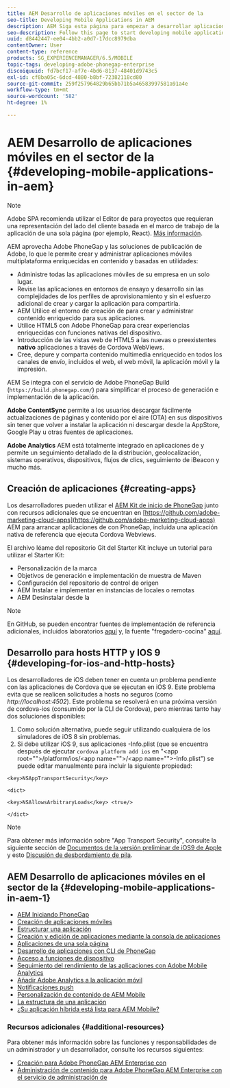 ```yaml
---
title: AEM Desarrollo de aplicaciones móviles en el sector de la
seo-title: Developing Mobile Applications in AEM
description: AEM Siga esta página para empezar a desarrollar aplicaciones móviles en el uso de la de Adobe PhoneGap Enterprise.
seo-description: Follow this page to start developing mobile application in AEM using Adobe PhoneGap Enterprise.
uuid: d8442447-ee04-4bb2-a0d7-17dcc8979dba
contentOwner: User
content-type: reference
products: SG_EXPERIENCEMANAGER/6.5/MOBILE
topic-tags: developing-adobe-phonegap-enterprise
discoiquuid: fd7bcf17-af7e-4bd6-8137-48401d9743c5
exl-id: cf8ba05c-6dcd-4880-b8bf-72382118cd80
source-git-commit: 259f257964829b65bb71b5a46583997581a91a4e
workflow-type: tm+mt
source-wordcount: '582'
ht-degree: 1%

---
```


# AEM Desarrollo de aplicaciones móviles en el sector de la {#developing-mobile-applications-in-aem}

>[!NOTE]
>
>Adobe SPA recomienda utilizar el Editor de para proyectos que requieran una representación del lado del cliente basada en el marco de trabajo de la aplicación de una sola página (por ejemplo, React). [Más información](/help/sites-developing/spa-overview.md).

AEM aprovecha Adobe PhoneGap y las soluciones de publicación de Adobe, lo que le permite crear y administrar aplicaciones móviles multiplataforma enriquecidas en contenido y basadas en utilidades:

* Administre todas las aplicaciones móviles de su empresa en un solo lugar.
* Revise las aplicaciones en entornos de ensayo y desarrollo sin las complejidades de los perfiles de aprovisionamiento y sin el esfuerzo adicional de crear y cargar la aplicación para compartirla.
* AEM Utilice el entorno de creación de para crear y administrar contenido enriquecido para sus aplicaciones.
* Utilice HTML5 con Adobe PhoneGap para crear experiencias enriquecidas con funciones nativas del dispositivo.
* Introducción de las vistas web de HTML5 a las nuevas o preexistentes **nativo** aplicaciones a través de Cordova WebViews.
* Cree, depure y comparta contenido multimedia enriquecido en todos los canales de envío, incluidos el web, el web móvil, la aplicación móvil y la impresión.

AEM Se integra con el servicio de Adobe PhoneGap Build (`https://build.phonegap.com/`) para simplificar el proceso de generación e implementación de la aplicación.

**Adobe ContentSync** permite a los usuarios descargar fácilmente actualizaciones de páginas y contenido por el aire (OTA) en sus dispositivos sin tener que volver a instalar la aplicación ni descargar desde la AppStore, Google Play u otras fuentes de aplicaciones.

**Adobe Analytics** AEM está totalmente integrado en aplicaciones de y permite un seguimiento detallado de la distribución, geolocalización, sistemas operativos, dispositivos, flujos de clics, seguimiento de iBeacon y mucho más.

## Creación de aplicaciones {#creating-apps}

Los desarrolladores pueden utilizar el [AEM Kit de inicio de PhoneGap](https://github.com/Adobe-Marketing-Cloud/aem-phonegap-starter-kit) junto con recursos adicionales que se encuentran en [https://github.com/adobe-marketing-cloud-apps](https://github.com/adobe-marketing-cloud-apps) AEM para arrancar aplicaciones de con PhoneGap, incluida una aplicación nativa de referencia que ejecuta Cordova Webviews.

El archivo léame del repositorio Git del Starter Kit incluye un tutorial para utilizar el Starter Kit:

* Personalización de la marca
* Objetivos de generación e implementación de muestra de Maven
* Configuración del repositorio de control de origen
* AEM Instalar e implementar en instancias de locales o remotas
* AEM Desinstalar desde la

>[!NOTE]
>
>En GitHub, se pueden encontrar fuentes de implementación de referencia adicionales, incluidos laboratorios [aquí](https://github.com/adobe-marketing-cloud-apps) y, la fuente &quot;fregadero-cocina&quot; [aquí](https://github.com/blefebvre/aem-phonegap-kitchen-sink).

## Desarrollo para hosts HTTP y IOS 9 {#developing-for-ios-and-http-hosts}

Los desarrolladores de iOS deben tener en cuenta un problema pendiente con las aplicaciones de Cordova que se ejecutan en iOS 9. Este problema evita que se realicen solicitudes a hosts no seguros (como *http://localhost:4502*). Este problema se resolverá en una próxima versión de cordova-ios (consumido por la CLI de Cordova), pero mientras tanto hay dos soluciones disponibles:

1. Como solución alternativa, puede seguir utilizando cualquiera de los simuladores de iOS 8 sin problemas.
1. Si debe utilizar iOS 9, sus aplicaciones -Info.plist (que se encuentra después de ejecutar `cordova platform add ios` en &quot;&lt;app root=&quot;&quot;>/platform/ios/&lt;app name=&quot;&quot;>/&lt;app name=&quot;&quot;>-Info.plist&quot;) se puede editar manualmente para incluir la siguiente propiedad:

```
<key>NSAppTransportSecurity</key>

<dict>

<key>NSAllowsArbitraryLoads</key> <true/>

</dict>
```

>[!NOTE]
>
>Para obtener más información sobre &quot;App Transport Security&quot;, consulte la siguiente sección de [Documentos de la versión preliminar de iOS9 de Apple](https://developer.apple.com/library/prerelease/ios/releasenotes/General/WhatsNewIniOS/Articles/iOS9.html#//apple_ref/doc/uid/TP40016198-SW14) y esto [Discusión de desbordamiento de pila](https://stackoverflow.com/questions/30751053/ios9-ats-what-about-html5-based-apps/).

## AEM Desarrollo de aplicaciones móviles en el sector de la {#developing-mobile-applications-in-aem-1}

* [AEM Iniciando PhoneGap](/help/mobile/starting-aem-phonegap-app.md)
* [Creación de aplicaciones móviles](/help/mobile/building-app-mobile-phonegap.md)
* [Estructurar una aplicación](/help/mobile/phonegap-structure-an-app.md)
* [Creación y edición de aplicaciones mediante la consola de aplicaciones](/help/mobile/phonegap-apps-console.md)
* [Aplicaciones de una sola página](/help/mobile/phonegap-single-page-applications.md)
* [Desarrollo de aplicaciones con CLI de PhoneGap](/help/mobile/phonegap-apps-pg-cli.md)
* [Acceso a funciones de dispositivo](/help/mobile/phonegap-access-device-features.md)
* [Seguimiento del rendimiento de las aplicaciones con Adobe Mobile Analytics](/help/mobile/phonegap-intro-to-app-analytics.md)
* [Añadir Adobe Analytics a la aplicación móvil](/help/mobile/phonegap-add-analytics-to-apps.md)
* [Notificaciones push](/help/mobile/phonegap-push-notifications.md)
* [Personalización de contenido de AEM Mobile](/help/mobile/phonegap-aem-mobile-content-personalization.md)
* [La estructura de una aplicación](/help/mobile/phonegap-apps-arch.md)
* [¿Su aplicación híbrida está lista para AEM Mobile?](/help/mobile/phonegap-adding-content-to-imported-app.md)

### Recursos adicionales {#additional-resources}

Para obtener más información sobre las funciones y responsabilidades de un administrador y un desarrollador, consulte los recursos siguientes:

* [Creación para Adobe PhoneGap AEM Enterprise con](/help/mobile/phonegap.md)
* [Administración de contenido para Adobe PhoneGap AEM Enterprise con el servicio de administración de](/help/mobile/administer-phonegap.md)
